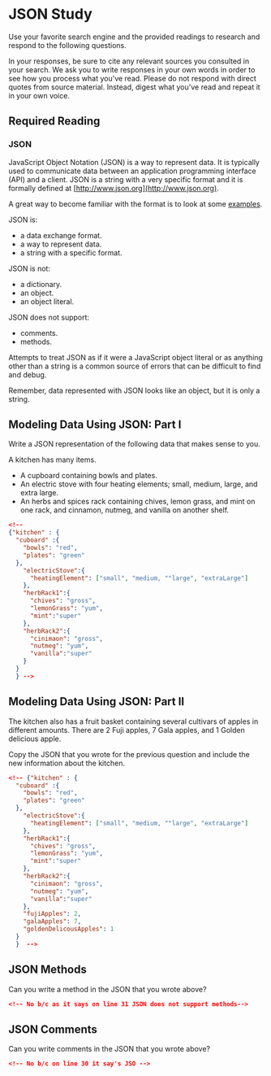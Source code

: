 # JSON Study

Use your favorite search engine and the provided readings to research and
respond to the following questions.

In your responses, be sure to cite any relevant sources you consulted in your
search. We ask you to write responses in your own words in order to see how you
process what you've read. Please do not respond with direct quotes from source
material. Instead, digest what you've read and repeat it in your own voice.

## Required Reading

### JSON

JavaScript Object Notation (JSON) is a way to represent data. It is typically used to communicate data
between an application programming interface (API) and a client. JSON is a string with a very specific format and it is formally defined at [http://www.json.org](http://www.json.org).

A great way to become familiar with the format is to look at some [examples](http://www.json.org/example.html).

JSON is:
-   a data exchange format.
-   a way to represent data.
-   a string with a specific format.

JSON is not:
-   a dictionary.
-   an object.
-   an object literal.

JSON does not support:
-   comments.
-   methods.

Attempts to treat JSON as if it were a JavaScript object literal or as anything
other than a string is a common source of errors that can be difficult to find
and debug.

Remember, data represented with JSON looks like an object, but it is only a
string.

## Modeling Data Using JSON: Part I

Write a JSON representation of the following data that makes sense to you.

A kitchen has many items.
-   A cupboard containing bowls and plates.
-   An electric stove with four heating elements; small, medium, large, and
    extra large.
-   An herbs and spices rack containing chives, lemon grass, and mint on one
    rack, and cinnamon, nutmeg, and vanilla on another shelf.

```json
<!--
{"kitchen" : {
  "cuboard" :{
    "bowls": "red",
    "plates": "green"
  },
    "electricStove":{
      "heatingElement": ["small", "medium, ""large", "extraLarge"]
    },
    "herbRack1":{
      "chives": "gross",
      "lemonGrass": "yum",
      "mint":"super"
    },
    "herbRack2":{
      "cinimaon": "gross",
      "nutmeg": "yum",
      "vanilla":"super"
    }
  }
  } -->
```

## Modeling Data Using JSON: Part II

The kitchen also has a fruit basket containing several cultivars of apples in
different amounts. There are 2 Fuji apples, 7 Gala apples, and 1 Golden
delicious apple.

Copy the JSON that you wrote for the previous question and include the new information about the kitchen.

```json
<!-- {"kitchen" : {
  "cuboard" :{
    "bowls": "red",
    "plates": "green"
  },
    "electricStove":{
      "heatingElement": ["small", "medium, ""large", "extraLarge"]
    },
    "herbRack1":{
      "chives": "gross",
      "lemonGrass": "yum",
      "mint":"super"
    },
    "herbRack2":{
      "cinimaon": "gross",
      "nutmeg": "yum",
      "vanilla":"super"
    },
    "fujiApples": 2,
    "galaApples": 7,
    "goldenDelicousApples": 1
  }
  }  -->
```

## JSON Methods

Can you write a method in the JSON that you wrote above?

```json
<!-- No b/c as it says on line 31 JSON does not support methods-->
```

## JSON Comments

Can you write comments in the JSON that you wrote above?

```json
<!-- No b/c on line 30 it say's JSO -->
```
